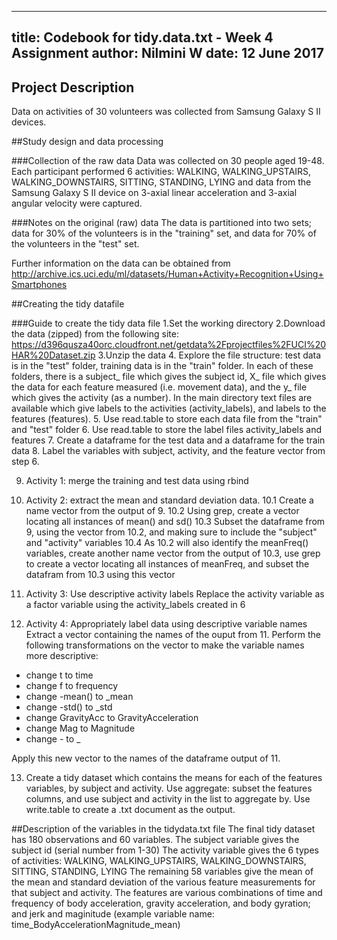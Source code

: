 -------
title: Codebook for tidy.data.txt - Week 4 Assignment
author: Nilmini W
date: 12 June 2017
-------

## Project Description
Data on activities of 30 volunteers was collected from Samsung Galaxy S II devices. 

##Study design and data processing

###Collection of the raw data
Data was collected on 30 people aged 19-48. Each participant performed 6 activities: WALKING, WALKING_UPSTAIRS, WALKING_DOWNSTAIRS, SITTING, STANDING, LYING and data from the Samsung Galaxy S II device on 3-axial linear acceleration and 3-axial angular velocity were captured.


###Notes on the original (raw) data 
The data is partitioned into two sets; data for 30% of the volunteers is in the "training" set, and data for 70% of the volunteers in the "test" set.

Further information on the data can be obtained from http://archive.ics.uci.edu/ml/datasets/Human+Activity+Recognition+Using+Smartphones

##Creating the tidy datafile

###Guide to create the tidy data file
1.Set the working directory
2.Download the data (zipped) from the following site: https://d396qusza40orc.cloudfront.net/getdata%2Fprojectfiles%2FUCI%20HAR%20Dataset.zip
3.Unzip the data
4. Explore the file structure: test data is in the "test" folder, training data is in the "train" folder. In each of these folders, there is a subject_ file which gives the subject id, X_ file which gives the data for each feature measured (i.e. movement data), and the y_ file which gives the activity (as a number). In the main directory text files are available which give labels to the activities (activity_labels), and labels to the features (features).
5. Use read.table to store each data file from the "train" and "test" folder
6. Use read.table to store the label files activity_labels and features
7. Create a dataframe for the test data and a dataframe for the train data
8. Label the variables with subject, activity, and the feature vector from step 6.

9. Activity 1: merge the training and test data using rbind

10. Activity 2: extract the mean and standard deviation data.
10.1 Create a name vector from the output of 9.
10.2 Using grep, create a vector locating all instances of mean() and sd()
10.3 Subset the dataframe from 9, using the vector from 10.2, and making sure to include the "subject" and "activity" variables
10.4 As 10.2 will also identify the meanFreq() variables, create another name vector from the output of 10.3, use grep to create a vector locating all instances of meanFreq, and subset the datafram from 10.3 using this vector

11. Activity 3: Use descriptive activity labels
Replace the activity variable as a factor variable using the activity_labels created in 6

12. Activity 4: Appropriately label data using descriptive variable names
Extract a vector containing the names of the ouput from 11.
Perform the following transformations on the vector to make the variable names more descriptive:
+ change t to time
+ change f to frequency
+ change -mean() to _mean
+ change -std() to _std
+ change GravityAcc to GravityAcceleration
+ change Mag to Magnitude
+ change - to _

Apply this new vector to the names of the dataframe output of 11.

13. Create a tidy dataset which contains the means for each of the features variables, by subject and activity.
Use aggregate: subset the features columns, and use subject and activity in the list to aggregate by.
Use write.table to create a .txt document as the output.


##Description of the variables in the tidydata.txt file
The final tidy dataset has 180 observations and 60 variables.
The subject variable gives the subject id (serial number from 1-30)
The activity variable gives the 6 types of activities: WALKING, WALKING_UPSTAIRS, WALKING_DOWNSTAIRS, SITTING, STANDING, LYING
The remaining 58 variables give the mean of the mean and standard deviation of the various feature measurements for that subject and activity.
The features are various combinations of time and frequency of body acceleration, gravity acceleration, and body gyration; and jerk and maginitude (example variable name: time_BodyAccelerationMagnitude_mean) 
